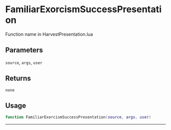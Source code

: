 # FamiliarExorcismSuccessPresentation
Function name in HarvestPresentation.lua
## Parameters
`source`, `args`, `user`
## Returns
`none`
## Usage
```lua
function FamiliarExorcismSuccessPresentation(source, args, user)
```
---
